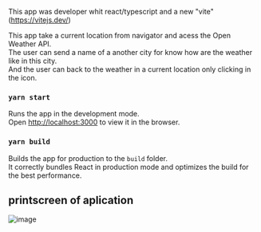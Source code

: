 This app was developer whit react/typescript and a new "vite"(https://vitejs.dev/)

This app take a current location from navigator and acess the Open Weather API. \
The user can send a name of a another city for know how are the weather like in this city. \
And the user can back to the weather in a current location only clicking in the icon.

### `yarn start`

Runs the app in the development mode.\
Open [http://localhost:3000](http://localhost:3000) to view it in the browser.

### `yarn build`

Builds the app for production to the `build` folder.\
It correctly bundles React in production mode and optimizes the build for the best performance.


## printscreen of aplication

![image](https://user-images.githubusercontent.com/54076518/163069356-709c47dc-d32d-4d59-9d90-2a4b586c04a2.png)
